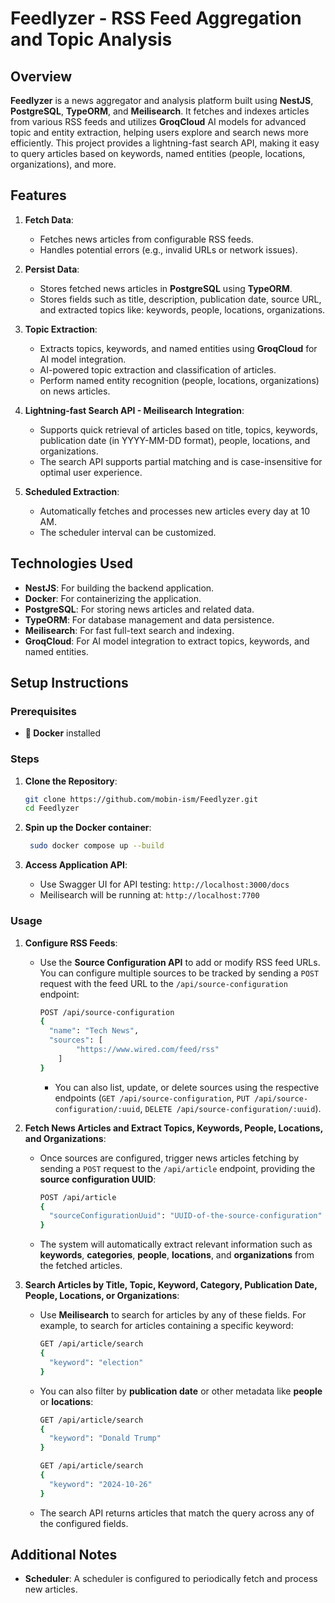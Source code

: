 # Feedlyzer - RSS Feed Aggregation and Topic Analysis

## Overview

**Feedlyzer** is a news aggregator and analysis platform built using **NestJS**, **PostgreSQL**, **TypeORM**, and **Meilisearch**. It fetches and indexes articles from various RSS feeds and utilizes **GroqCloud** AI models for advanced topic and entity extraction, helping users explore and search news more efficiently. This project provides a lightning-fast search API, making it easy to query articles based on keywords, named entities (people, locations, organizations), and more.

## Features

1. **Fetch Data**:

    - Fetches news articles from configurable RSS feeds.
    - Handles potential errors (e.g., invalid URLs or network issues).

2. **Persist Data**:

    - Stores fetched news articles in **PostgreSQL** using **TypeORM**.
    - Stores fields such as title, description, publication date, source URL, and extracted topics like: keywords, people, locations, organizations.

3. **Topic Extraction**:

    - Extracts topics, keywords, and named entities using **GroqCloud** for AI model integration.
    - AI-powered topic extraction and classification of articles.
    - Perform named entity recognition (people, locations, organizations) on news articles.

4. **Lightning-fast Search API - Meilisearch Integration**:

    - Supports quick retrieval of articles based on title, topics, keywords, publication date (in YYYY-MM-DD format), people, locations, and organizations.
    - The search API supports partial matching and is case-insensitive for optimal user experience.

5. **Scheduled Extraction**:
    - Automatically fetches and processes new articles every day at 10 AM.
    - The scheduler interval can be customized.

## Technologies Used

-   **NestJS**: For building the backend application.
-   **Docker**: For containerizing the application.
-   **PostgreSQL**: For storing news articles and related data.
-   **TypeORM**: For database management and data persistence.
-   **Meilisearch**: For fast full-text search and indexing.
-   **GroqCloud**: For AI model integration to extract topics, keywords, and named entities.

## Setup Instructions

### Prerequisites

-   **🐳 Docker** installed

### Steps

1. **Clone the Repository**:

    ```bash
    git clone https://github.com/mobin-ism/Feedlyzer.git
    cd Feedlyzer
    ```

2. **Spin up the Docker container**:

    ```bash
     sudo docker compose up --build
    ```

3. **Access Application API**:
    - Use Swagger UI for API testing: `http://localhost:3000/docs`
    - Meilisearch will be running at: `http://localhost:7700`

### Usage

1. **Configure RSS Feeds**:

    - Use the **Source Configuration API** to add or modify RSS feed URLs. You can configure multiple sources to be tracked by sending a `POST` request with the feed URL to the `/api/source-configuration` endpoint:
        ```bash
        POST /api/source-configuration
        {
          "name": "Tech News",
          "sources": [
                "https://www.wired.com/feed/rss"
            ]
        }
        ```
        - You can also list, update, or delete sources using the respective endpoints (`GET /api/source-configuration`, `PUT /api/source-configuration/:uuid`, `DELETE /api/source-configuration/:uuid`).

2. **Fetch News Articles and Extract Topics, Keywords, People, Locations, and Organizations**:

    - Once sources are configured, trigger news articles fetching by sending a `POST` request to the `/api/article` endpoint, providing the **source configuration UUID**:
        ```bash
        POST /api/article
        {
          "sourceConfigurationUuid": "UUID-of-the-source-configuration"
        }
        ```
    - The system will automatically extract relevant information such as **keywords**, **categories**, **people**, **locations**, and **organizations** from the fetched articles.

3. **Search Articles by Title, Topic, Keyword, Category, Publication Date, People, Locations, or Organizations**:

    - Use **Meilisearch** to search for articles by any of these fields. For example, to search for articles containing a specific keyword:
        ```bash
        GET /api/article/search
        {
          "keyword": "election"
        }
        ```
    - You can also filter by **publication date** or other metadata like **people** or **locations**:

        ```bash
        GET /api/article/search
        {
          "keyword": "Donald Trump"
        }
        ```

        ```bash
        GET /api/article/search
        {
          "keyword": "2024-10-26"
        }
        ```

    - The search API returns articles that match the query across any of the configured fields.

## Additional Notes

-   **Scheduler**: A scheduler is configured to periodically fetch and process new articles.
